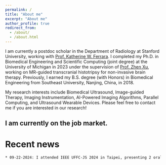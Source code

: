 ```yaml
---
permalink: /
title: "About me"
excerpt: "About me"
author_profile: true
redirect_from: 
  - /about/
  - /about.html
---
```


I am currently a postdoc scholar in the Department of Radiology at Stanford University, working with [Prof. Katherine W. Ferrara](https://med.stanford.edu/profiles/katherine-ferrara). I completed my Ph.D. in Biomedical Engineering and Scientific Computing (joint degree) at the University of Michigan in 2023 under the supervision of [Prof. Zhen Xu](https://bme.umich.edu/people/xu-zhen/), working on MR-guided transcranial histotripsy for non-invasive brain therapy. Previously, I earned my B.S. degree (with Honors) in Biomedical Engineering from Southeast University, Nanjing, China, in 2018. 

My research interests include Biomedical Ultrasound, Image-guided Therapy, Imaging Instrumentation, AI-Powered Imaging Algorithms, Parallel Computing, and Ultrasound Wearable Devices. Please feel free to contact me if you are interested in our research! 


<h2>I am currently on the job market.</h2>

Recent news
======

```bash
* 09-22-2024: I attended IEEE UFFC-JS 2024 in Taipei, presenting 2 oral talks in the 3D Imaging session.

```
